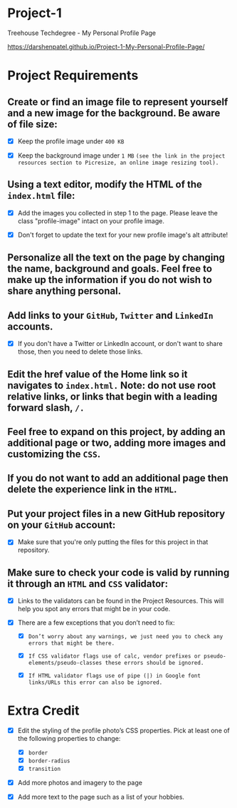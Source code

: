 # Project-1

Treehouse Techdegree - My Personal Profile Page

https://darshenpatel.github.io/Project-1-My-Personal-Profile-Page/

Project Requirements
====================

## Create or find an image file to represent yourself and a new image for the background. Be aware of file size:
- [x] Keep the profile image under `400 KB`  

- [x] Keep the background image under `1 MB` ```(see the link in the project resources section to Picresize, an online image resizing tool).```

## Using a text editor, modify the HTML of the `index.html` file:
- [x] Add the images you collected in step 1 to the page. Please leave the class "profile-image" intact on your profile image.

- [x] Don't forget to update the text for your new profile image's alt attribute!


## Personalize all the text on the page by changing the name, background and goals. Feel free to make up the information if you do not wish to share anything personal.


## Add links to your `GitHub`, `Twitter` and `LinkedIn` accounts.
- [x] If you don't have a Twitter or LinkedIn account, or don't want to share those, then you need to delete those links.


## Edit the href value of the Home link so it navigates to `index.html.` Note: do not use root relative links, or links that begin with a leading forward slash, `/.`


## Feel free to expand on this project, by adding an additional page or two, adding more images and customizing the `CSS`.


## If you do not want to add an additional page then delete the experience link in the `HTML`.


## Put your project files in a new GitHub repository on your `GitHub` account:
- [x] Make sure that you're only putting the files for this project in that repository.


## Make sure to check your code is valid by running it through an `HTML` and `CSS` validator:
- [x] Links to the validators can be found in the Project Resources. This will help you spot any errors that might be in your code.

- [x] There are a few exceptions that you don’t need to fix:
    - [x] ```Don’t worry about any warnings, we just need you to check any errors that might be there.```
    - [x] ```If CSS validator flags use of calc, vendor prefixes or pseudo-elements/pseudo-classes these errors should be ignored.```
    - [x] ```If HTML validator flags use of pipe (|) in Google font links/URLs this error can also be ignored.```


# Extra Credit
- [x] Edit the styling of the profile photo’s CSS properties. Pick at least one of the following properties to change:
    - [x] `border`
    - [x] `border-radius`
    - [x] `transition`

- [x] Add more photos and imagery to the page

- [x] Add more text to the page such as a list of your hobbies.
